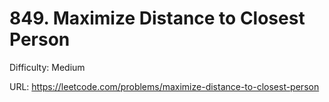 # 849. Maximize Distance to Closest Person

Difficulty: Medium

URL: https://leetcode.com/problems/maximize-distance-to-closest-person

